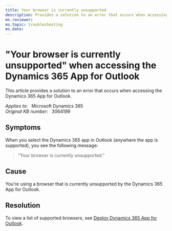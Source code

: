 ```yaml
---
title: Your browser is currently unsupported
description: Provides a solution to an error that occurs when accessing the Dynamics 365 App for Outlook.
ms.reviewer: 
ms.topic: troubleshooting
ms.date: 
---
```

# "Your browser is currently unsupported" when accessing the Dynamics 365 App for Outlook

This article provides a solution to an error that occurs when accessing the Dynamics 365 App for Outlook.

_Applies to:_ &nbsp; Microsoft Dynamics 365  
_Original KB number:_ &nbsp; 3064199

## Symptoms

When you select the Dynamics 365 app in Outlook (anywhere the app is supported), you see the following message:

> "Your browser is currently unsupported."

## Cause

You're using a browser that is currently unsupported by the Dynamics 365 App for Outlook.

## Resolution

To view a list of supported browsers, see [Deploy Dynamics 365 App for Outlook](/previous-versions/dynamicscrm-2016/administering-dynamics-365/dn946901(v=crm.8)).
